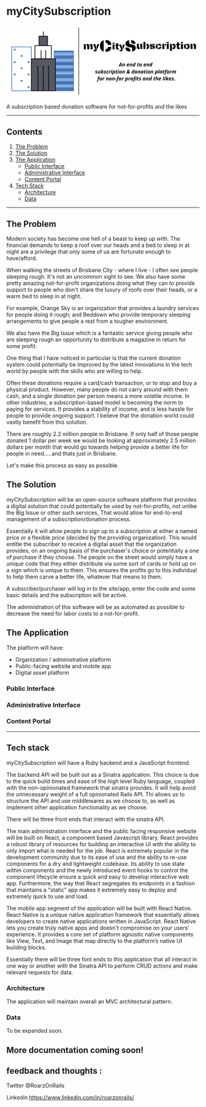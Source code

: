 # myCitySubscription

![myCitySubscription Logo](./assets/mycity.png)

A subscription based donation software for not-for-profits and the likes

---

## Contents
1. [The Problem](##The-Problem)
2. [The Solution](##The-Solution)
3. [The Application](##The-Application)
    * [Public Interface](###Public-Interface)
    * [Administrative Interface](###Administrative-Interface)
    * [Content Portal](###Content-Portal)
4. [Tech Stack](##Tech-Stack)
    - [Architecture](###Architecture)
    - [Data](###Data)

  ---

## The Problem

Modern society has become one hell of a beast to keep up with. The financial demands to keep a roof over our heads and a bed to sleep in at night are a privilege that only some of us are fortunate enough to have/afford.

When walking the streets of Brisbane City - where I live - I often see people sleeping rough. It's not an uncommon sight to see. We also have some pretty amazing not-for-profit  organizations doing what they can to provide support to people who don't share the luxury of roofs over their heads, or a warm bed to sleep in at night.

For example, Orange Sky is an organization that provides a laundry services for people doing it rough; and Beddown who provide temporary sleeping arrangements to give people a rest from a tougher environment.

We also have the Big Issue which is a fantastic service giving people who are sleeping rough an opportunity to distribute a magazine in return for some profit.

One thing that I have noticed in particular is that the current donation system could potentially be improved by the latest innovations in the tech world by people with the skills who are willing to help.

Often these donations require a card/cash transaction, or to stop and buy a physical product. However, many people do not carry around with them cash, and a single donation per person means a more volatile income. In other industries, a subscription-based model is becoming the norm to paying for services. It provides a stability of income, and is less hassle for people to provide ongoing support. I believe that the donation world could vastly benefit from this solution.

There are roughly 2.2 million people in Brisbane. If only half of those people donated 1 dollar per week we would be looking at approximately 2.5 million dollars per month that would go towards helping provide a better life for people in need.....and thats just in Brisbane.

Let's make this process as easy as possible.

## The Solution

myCitySubscription will be an open-source software platform that provides a digital solution that could potentially be used by not-for-profits, not unlike the Big Issue or other such services, That would allow for end-to-end management of a subscription/donation process.

Essentially it will allow people to sign up to a subscription at either a named price or a flexible price (decided by the providing organization). This would entitle the subscriber to receive a digital asset that the organization provides, on an ongoing basis of the purchaser's choice or potentially a one of purchase if they choose. The people on the street would simply have a unique code that they either distribute via some sort of cards or hold up on a sign which is unique to them. This ensures the profits go to this individual to help them carve a better life, whatever that means to them.

A subscriber/purchaser will log in to the site/app, enter the code and some basic details and the subscription will be active.

The administration of this software will be as automated as possible to decrease the need for labor costs to a not-for-profit.

## The Application

The platform will have:

- Organization / administrative platform
- Public-facing website and mobile app
- Digital asset platform


### Public Interface
### Administrative Interface
### Content Portal
---

## Tech stack

myCitySubscription will have a Ruby backend and a JavaScript frontend.

The backend API will be built out as a Sinatra application. This choice is due to the quick build times and ease of the high level Ruby language, coupled with the non-opinionated framework that sinatra provides. It will help avoid the unnecessary weight of a full opinionated Rails API. Thi allows us to structure the API and use middlewares as we choose to, as well as implement other application functionality as we choose.

There will be three front ends that interact with the sinatra API.

The main administration interface and the public facing responsive website will be built on React, a component based Javascript library. React provides a robust library of resources for building an interactive UI with the ability to only import what is needed for the job. React is extremely popular in the development community due to its ease of use and the ability to re-use components for a dry and lightweight codebase. Its ability to use state within components and the newly introduced event hooks to control the component lifecycle ensure a quick and easy to develop interactive web app. Furthermore, the way that React segregates its endpoints in a fashion that maintains a "static" app makes it extremely easy to deploy and extremely quick to use and load.

The mobile app segment of the application will be built with React Native. React Native is a unique native application framework that essentially allows developers to create native applications written in JavaScript. React Native lets you create truly native apps and doesn't compromise on your users' experience. It provides a core set of platform agnostic native components like View, Text, and Image that map directly to the platform’s native UI building blocks.

Essentially there will be three font ends to this application that all interact in one way or another with the Sinatra API to perform CRUD actions and make relevant requests for data.

### Architecture

The application will maintain overall an MVC architectural pattern.

### Data

To be expanded soon.

## More documentation coming soon!


## feedback and thoughts :

Twitter @RoarzOnRails

Linkedin https://www.linkedin.com/in/roarzonrails/
